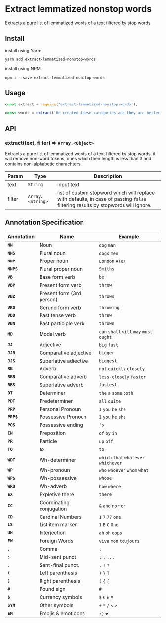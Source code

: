 # Extract lemmatized nonstop words

Extracts a pure list of lemmatized words of a text filtered by stop words

## Install
install using Yarn:
```
yarn add extract-lemmatized-nonstop-words
```
install using NPM:
```
npm i --save extract-lemmatized-nonstop-words
```

## Usage
```javascript
const extract = require('extract-lemmatized-nonstop-words');

const words = extract('He created these categories and they are better.');
```

## API
<a name="extract"></a>

### extract(text, filter) ⇒ <code>Array.&lt;Object&gt;</code>
Extracts a pure list of lemmatized words of a text filtered by stop words. it will remove non-word tokens, ones which their length is less than 3 and contains non-alphabetic charachters.

| Param | Type | Description |
| --- | --- | --- |
| text | <code>String</code> | input text |
| filter | <code>Array.&lt;String&gt;</code> | list of custom stopword which will replace with defaults, in case of passing `false` filtering  results by stopwords will ignore. |

## Annotation Specification

Annotation | Name | Example
--- | --- | ---
**`NN`** | Noun | `dog` `man`
**`NNS`** | Plural noun | `dogs` `men`
**`NNP`** | Proper noun | `London` `Alex`
**`NNPS`** | Plural proper noun | `Smiths`
**`VB`** | Base form verb | `be`
**`VBP`** | Present form verb | `throw`
**`VBZ`** | Present form (3rd person) | `throws`
**`VBG`** | Gerund form verb | `throwing`
**`VBD`** | Past tense verb | `threw`
**`VBN`** | Past participle verb | `thrown`
**`MD`** | Modal verb | `can` `shall` `will` `may` `must` `ought`
**`JJ`** | Adjective | `big` `fast`
**`JJR`** | Comparative adjective | `bigger`
**`JJS`** | Superlative adjective | `biggest`
**`RB`** | Adverb | `not` `quickly` `closely`
**`RBR`** | Comparative adverb | `less-closely` `faster`
**`RBS`** | Superlative adverb | `fastest`
**`DT`** | Determiner | `the` `a` `some` `both`
**`PDT`** | Predeterminer | `all` `quite`
**`PRP`** | Personal Pronoun | `I` `you` `he` `she`
**`PRP$`** | Possessive Pronoun | `I` `you` `he` `she`
**`POS`** | Possessive ending | `'s`
**`IN`** | Preposition | `of` `by` `in`
**`PR`** | Particle | `up` `off`
**`TO`** | *to* | `to`
**`WDT`** | Wh-determiner | `which` `that` `whatever` `whichever`
**`WP`** | Wh-pronoun | `who` `whoever` `whom` `what`
**`WP$`** | Wh-possessive | `whose`
**`WRB`** | Wh-adverb | `how` `where` 
**`EX`** | Expletive there | `there`
**`CC`** | Coordinating conjugation | `&` `and` `nor` `or`
**`CD`** | Cardinal Numbers | `1` `7` `77` `one`
**`LS`** | List item marker | `1` `B` `C` `One`
**`UH`** | Interjection | `ah` `oh` `oops`
**`FW`** | Foreign Words | `viva` `mon` `toujours`
**`,`** | Comma | `,`
**`:`** |Mid-sent punct | `:` `;` `...`
**`.`** | Sent-final punct. | `.` `!` `?`
**`(`** | Left parenthesis | `)` `}` `]`
**`)`** | Right parenthesis | `(` `{` `[`
**`#`** | Pound sign | `#`
**`$`** | Currency symbols | `$` `€` `£` `¥`
**`SYM`** | Other symbols | `+` `*` `/` `<` `>`
**`EM`** | Emojis & emoticons | `:)` `❤`